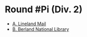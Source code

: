 # Round #Pi (Div. 2)

* [A. Lineland Mail][]
* [B. Berland National Library][]

[A. Lineland Mail]:            http://codeforces.com/contest/567/problem/A
[B. Berland National Library]: http://codeforces.com/contest/567/problem/B
